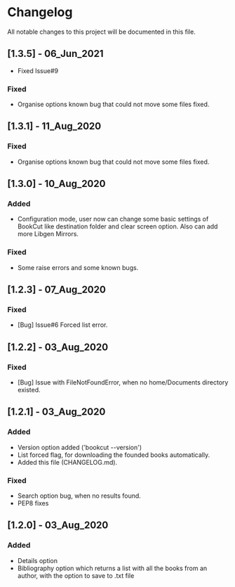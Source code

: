 ﻿# Changelog
All notable changes to this project will be documented in this file.


## [1.3.5] - 06_Jun_2021
- Fixed Issue#9

### Fixed
- Organise options known bug that could not move some files fixed.

## [1.3.1] - 11_Aug_2020

### Fixed
- Organise options known bug that could not move some files fixed.

## [1.3.0] - 10_Aug_2020

### Added
- Configuration mode, user now can change some basic settings of BookCut like
destination folder and clear screen option. Also can add more Libgen Mirrors.

### Fixed
- Some raise errors and some known bugs.

## [1.2.3] - 07_Aug_2020

### Fixed
- [Bug] Issue#6 Forced list error.


## [1.2.2] - 03_Aug_2020

### Fixed
- [Bug] Issue with FileNotFoundError, when no home/Documents directory existed.


## [1.2.1] - 03_Aug_2020

### Added
- Version option added ('bookcut --version')
- List forced flag, for downloading the founded books automatically.
- Added this file (CHANGELOG.md).

### Fixed
- Search option bug, when no results found.
- PEP8 fixes

## [1.2.0] - 03_Aug_2020
### Added
- Details option
- Bibliography option which returns a list with all the books from an author, with the option to save to .txt file
